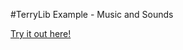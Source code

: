#TerryLib Example - Music and Sounds

[Try it out here!](http://www.terrycavanaghgames.com/terrylib/examples/musicandsounds/)